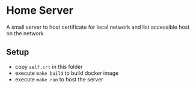 # Home Server

A small server to host certificate for local network and list accessible host on the network

## Setup

- copy `self.crt` in this folder
- execute `make build` to build docker image
- execute `make run` to host the server
